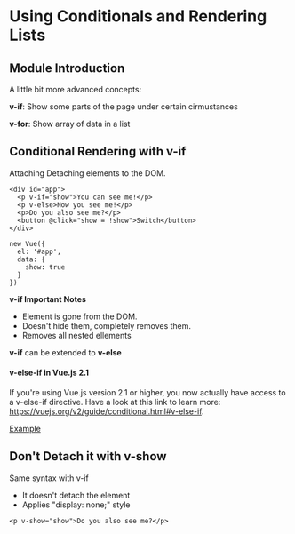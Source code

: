 # Using Conditionals and Rendering Lists

## Module Introduction

A little bit more advanced concepts:

**v-if**: Show some parts of the page under certain cirmustances

**v-for**: Show array of data in a list

## Conditional Rendering with v-if

Attaching Detaching elements to the DOM.

```
<div id="app">
  <p v-if="show">You can see me!</p>
  <p v-else>Now you see me!</p>
  <p>Do you also see me?</p>
  <button @click="show = !show">Switch</button>
</div>
```

```
new Vue({
  el: '#app',
  data: {
    show: true
  }
})
```

**v-if Important Notes**

* Element is gone from the DOM. 
* Doesn't hide them, completely removes them.
* Removes all nested ellements

**v-if** can be extended to **v-else**

#### v-else-if in Vue.js 2.1
If you're using Vue.js version 2.1 or higher, you now actually have access to a v-else-if  directive. Have a look at this link to learn more: https://vuejs.org/v2/guide/conditional.html#v-else-if.

[Example]()

## Don't Detach it with v-show
Same syntax with v-if

* It doesn't detach the element
* Applies "display: none;" style

```
<p v-show="show">Do you also see me?</p>
```

